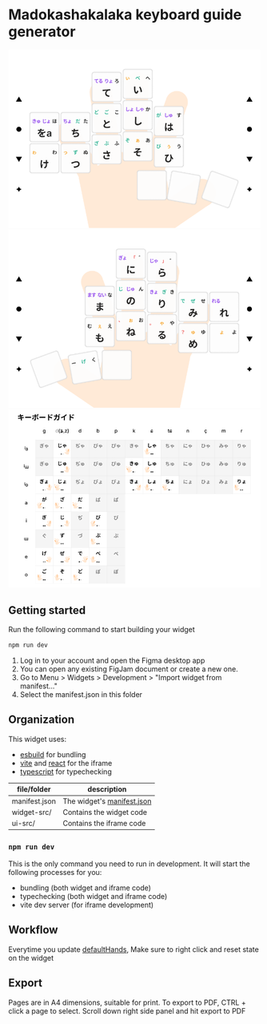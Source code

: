 # Madokashakalaka keyboard guide generator

![Left hand](/screenshots/Left%20hand%20(A4).png)
![Right hand](/screenshots/Right%20hand%20(A4).png)
![Keyboard Guide](/screenshots/Keyboard%20guide.png)

## Getting started

Run the following command to start building your widget

```bash
npm run dev
```

1. Log in to your account and open the Figma desktop app
2. You can open any existing FigJam document or create a new one.
3. Go to Menu > Widgets > Development > "Import widget from manifest..."
4. Select the manifest.json in this folder

## Organization

This widget uses:

- [esbuild](https://esbuild.github.io/) for bundling
- [vite](https://vitejs.dev/) and [react](https://reactjs.org/) for the iframe
- [typescript](https://www.typescriptlang.org/) for typechecking

| file/folder   | description                                                                      |
| ------------- | -------------------------------------------------------------------------------- |
| manifest.json | The widget's [manifest.json](https://www.figma.com/widget-docs/widget-manifest/) |
| widget-src/   | Contains the widget code                                                         |
| ui-src/       | Contains the iframe code                                                         |

### `npm run dev`

This is the only command you need to run in development. It will start the following processes for you:

- bundling (both widget and iframe code)
- typechecking (both widget and iframe code)
- vite dev server (for iframe development)

## Workflow

Everytime you update [defaultHands](/widget-src/code.tsx#L138), Make sure to right click and reset state on the widget

## Export

Pages are in A4 dimensions, suitable for print. To export to PDF, CTRL + click a page to select. Scroll down right side panel and hit export to PDF